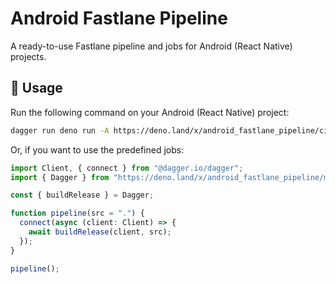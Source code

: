 # Android Fastlane Pipeline

A ready-to-use Fastlane pipeline and jobs for Android (React Native) projects.

## 🚀 Usage

Run the following command on your Android (React Native)
project:

```sh
dagger run deno run -A https://deno.land/x/android_fastlane_pipeline/ci.ts
```

Or, if you want to use the predefined jobs:

```ts
import Client, { connect } from "@dagger.io/dagger";
import { Dagger } from "https://deno.land/x/android_fastlane_pipeline/mod.ts";

const { buildRelease } = Dagger;

function pipeline(src = ".") {
  connect(async (client: Client) => {
    await buildRelease(client, src);
  });
}

pipeline();
```